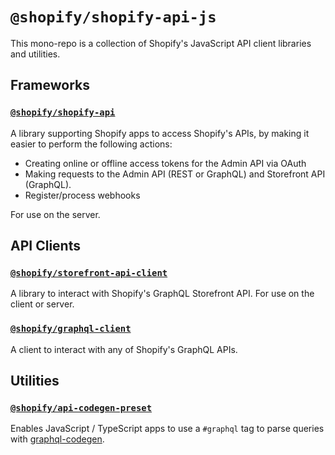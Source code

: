 # `@shopify/shopify-api-js`

This mono-repo is a collection of Shopify's JavaScript API client libraries and utilities.

## Frameworks

### [`@shopify/shopify-api`](./packages/shopify-api)

A library supporting Shopify apps to access Shopify's APIs, by making it easier to perform the following actions:

- Creating online or offline access tokens for the Admin API via OAuth
- Making requests to the Admin API (REST or GraphQL) and Storefront API (GraphQL).
- Register/process webhooks

For use on the server.

## API Clients

### [`@shopify/storefront-api-client`](./packages/storefront-api-client)

A library to interact with Shopify's GraphQL Storefront API. For use on the client or server.

### [`@shopify/graphql-client`](./packages/graphql-client)

A client to interact with any of Shopify's GraphQL APIs.

## Utilities

### [`@shopify/api-codegen-preset`](./packages/api-codegen-preset)

Enables JavaScript / TypeScript apps to use a `#graphql` tag to parse queries with [graphql-codegen](https://the-guild.dev/graphql/codegen).
